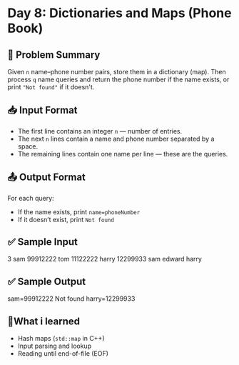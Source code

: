 
# Day 8: Dictionaries and Maps (Phone Book)

## 🧠 Problem Summary

Given `n` name–phone number pairs, store them in a dictionary (map). Then process `q` name queries and return the phone number if the name exists, or print `"Not found"` if it doesn't.

## 📥 Input Format

- The first line contains an integer `n` — number of entries.
- The next `n` lines contain a name and phone number separated by a space.
- The remaining lines contain one name per line — these are the queries.


## 📤 Output Format

For each query:
- If the name exists, print `name=phoneNumber`
- If it doesn’t exist, print `Not found`

## ✅ Sample Input

3
sam 99912222
tom 11122222
harry 12299933
sam
edward
harry

## ✅ Sample Output

sam=99912222
Not found
harry=12299933

## 🚀What i learned 
- Hash maps (`std::map` in C++)
- Input parsing and lookup
- Reading until end-of-file (EOF)


